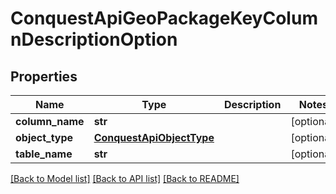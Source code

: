 # ConquestApiGeoPackageKeyColumnDescriptionOption

## Properties
Name | Type | Description | Notes
------------ | ------------- | ------------- | -------------
**column_name** | **str** |  | [optional] 
**object_type** | [**ConquestApiObjectType**](ConquestApiObjectType.md) |  | [optional] 
**table_name** | **str** |  | [optional] 

[[Back to Model list]](../README.md#documentation-for-models) [[Back to API list]](../README.md#documentation-for-api-endpoints) [[Back to README]](../README.md)


